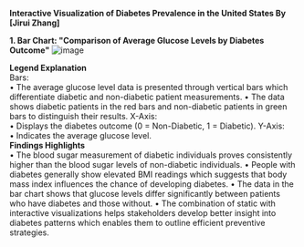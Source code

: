 **Interactive Visualization of Diabetes Prevalence in the United States
By [Jirui Zhang]**   

**1. Bar Chart: "Comparison of Average Glucose Levels by Diabetes Outcome"**
 ![image](https://github.com/user-attachments/assets/0bae5693-d169-4b86-a272-8af911431ec0)
 
**Legend Explanation**   
Bars:    
•	The average glucose level data is presented through vertical bars which differentiate diabetic and non-diabetic patient measurements.
•	The data shows diabetic patients in the red bars and non-diabetic patients in green bars to distinguish their results.
X-Axis:  
•	Displays the diabetes outcome (0 = Non-Diabetic, 1 = Diabetic).
Y-Axis:  
•	Indicates the average glucose level.  
**Findings Highlights**  
•	The blood sugar measurement of diabetic individuals proves consistently higher than the blood sugar levels of non-diabetic individuals.
•	People with diabetes generally show elevated BMI readings which suggests that body mass index influences the chance of developing diabetes.
•	The data in the bar chart shows that glucose levels differ significantly between patients who have diabetes and those without.
•	The combination of static with interactive visualizations helps stakeholders develop better insight into diabetes patterns which enables them to outline efficient preventive strategies.

